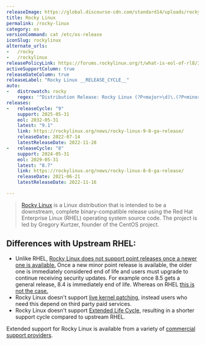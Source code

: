 ```yaml
---
releaseImage: https://global.discourse-cdn.com/standard14/uploads/rockylinux/original/2X/a/aa4ff9ead76ab2a0e52518e778a69cc666add4e9.png
title: Rocky Linux
permalink: /rocky-linux
category: os
versionCommand: cat /etc/os-release
iconSlug: rockylinux
alternate_urls:
-   /rocky
-   /rockylinux
releasePolicyLink: https://forums.rockylinux.org/t/what-is-eol-of-rl8/3316/2
activeSupportColumn: true
releaseDateColumn: true
releaseLabel: "Rocky Linux __RELEASE_CYCLE__"
auto:
-   distrowatch: rocky
    regex: '^Distribution Release: Rocky Linux (?P<major>\d)\.(?P<minor>\d)$'
releases:
-   releaseCycle: "9"
    support: 2025-05-31
    eol: 2032-05-31
    latest: "9.1"
    link: https://rockylinux.org/news/rocky-linux-9-0-ga-release/
    releaseDate: 2022-07-14
    latestReleaseDate: 2022-11-28
-   releaseCycle: "8"
    support: 2024-05-31
    eol: 2029-05-31
    latest: "8.7"
    link: https://rockylinux.org/news/rocky-linux-8-6-ga-release/
    releaseDate: 2021-06-21
    latestReleaseDate: 2022-11-16

---
```


> [Rocky Linux](https://rockylinux.org/) is a Linux distribution that is intended to be a downstream, complete binary-compatible release using the Red Hat Enterprise Linux (RHEL) operating system source code. The project is led by Gregory Kurtzer, founder of the CentOS project.

## Differences with Upstream RHEL:

 - Unlike RHEL, [Rocky Linux does not support point releases once a newer one is available.](https://forums.rockylinux.org/t/what-is-eol-of-rl8/3316/10) Once a new minor point release is available, the older one is immediately considered end of life and users must upgrade to continue receiving security updates. For example once 8.5 gets a general release, 8.4 is immediately end of life. Whereas on RHEL [this is not the case.](https://access.redhat.com/articles/rhel-eus)
 - Rocky Linux doesn't support [live kernel patching](https://access.redhat.com/solutions/2206511), instead users who need this depend on third party paid services.
 - Rocky Linux doesn't support [Extended Life Cycle](https://www.redhat.com/en/resources/els-datasheet), resulting in a shorter support cycle compared to upstream RHEL.

Extended support for Rocky Linux is available from a variety of [commercial support providers](https://rockylinux.org/support/).
